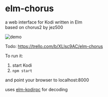 # elm-chorus

a web interface for Kodi written in Elm \
based on chorus2 by jez500

![demo](https://github.com/ionif/elm-chorus/blob/master/demo.gif)

Todo: https://trello.com/b/XLlsc9AC/elm-chorus

To run it: 
1. start Kodi 
2. `npm start` 

and point your browser to localhost:8000

uses [elm-kodirpc](https://github.com/ionif/elm-kodirpc) for decoding
